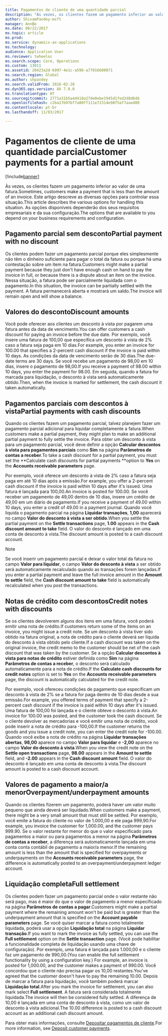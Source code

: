 ```yaml
---
title: Pagamentos de cliente de uma quantidade parcial
description: "Às vezes, os clientes fazem um pagamento inferior ao valor de uma fatura. Este artigo descreve as diversas opções para controlar essa situação. As opções disponíveis dependerão dos seus requisitos empresariais e da sua configuração."
author: ShivamPandey-msft
manager: AnnBe
ms.date: 08/22/2017
ms.topic: article
ms.prod: 
ms.service: dynamics-ax-applications
ms.technology: 
audience: Application User
ms.reviewer: twheeloc
ms.search.scope: Core, Operations
ms.custom: 13011
ms.assetid: 20423a2d-6997-4e1c-a596-a77016600071
ms.search.region: Global
ms.author: shpandey
ms.search.validFrom: 2016-02-28
ms.dyn365.ops.version: AX 7.0.0
ms.translationtype: HT
ms.sourcegitcommit: 2771a31b5a4d418a27de0ebe1945d1fed2d8d6d6
ms.openlocfilehash: c2ba17b97bf7a00ff111e72314e98f5af7aaed80
ms.contentlocale: pt-br
ms.lasthandoff: 11/03/2017

---
```


# <a name="customer-payments-for-a-partial-amount"></a><span data-ttu-id="fdba4-105">Pagamentos de cliente de uma quantidade parcial</span><span class="sxs-lookup"><span data-stu-id="fdba4-105">Customer payments for a partial amount</span></span>

[!include[banner](../includes/banner.md)]


<span data-ttu-id="fdba4-106">Às vezes, os clientes fazem um pagamento inferior ao valor de uma fatura.</span><span class="sxs-lookup"><span data-stu-id="fdba4-106">Sometimes, customers make a payment that is less than the amount of an invoice.</span></span> <span data-ttu-id="fdba4-107">Este artigo descreve as diversas opções para controlar essa situação.</span><span class="sxs-lookup"><span data-stu-id="fdba4-107">This article describes the various options for handling this situation.</span></span> <span data-ttu-id="fdba4-108">As opções disponíveis dependerão dos seus requisitos empresariais e da sua configuração.</span><span class="sxs-lookup"><span data-stu-id="fdba4-108">The options that are available to you depend on your business requirements and configuration.</span></span>

<a name="partial-payment-with-no-discount"></a><span data-ttu-id="fdba4-109">Pagamento parcial sem desconto</span><span class="sxs-lookup"><span data-stu-id="fdba4-109">Partial payment with no discount</span></span>
--------------------------------

<span data-ttu-id="fdba4-110">Os clientes podem fazer um pagamento parcial porque eles simplesmente não têm o dinheiro suficiente para pagar o total da fatura ou porque há uma contestação sobre um item na fatura.</span><span class="sxs-lookup"><span data-stu-id="fdba4-110">Customers might make a partial payment because they just don't have enough cash on hand to pay the invoice in full, or because there is a dispute about an item on the invoice.</span></span> <span data-ttu-id="fdba4-111">Nessa situação, a fatura pode ser parcialmente liquidada com o pagamento.</span><span class="sxs-lookup"><span data-stu-id="fdba4-111">In this situation, the invoice can be partially settled with the payment.</span></span> <span data-ttu-id="fdba4-112">A fatura permanecerá aberta e mostrará um saldo.</span><span class="sxs-lookup"><span data-stu-id="fdba4-112">The invoice will remain open and will show a balance.</span></span>

## <a name="discount-amounts"></a><span data-ttu-id="fdba4-113">Valores do desconto</span><span class="sxs-lookup"><span data-stu-id="fdba4-113">Discount amounts</span></span>
<span data-ttu-id="fdba4-114">Você pode oferecer aos clientes um desconto à vista por pagarem uma fatura antes da data de vencimento.</span><span class="sxs-lookup"><span data-stu-id="fdba4-114">You can offer customers a cash discount for paying an invoice before the due date.</span></span> <span data-ttu-id="fdba4-115">Por exemplo, você insere uma fatura de 100,00 que especifica um desconto à vista de 2% caso a fatura seja paga em 10 dias.</span><span class="sxs-lookup"><span data-stu-id="fdba4-115">For example, you enter an invoice for 100.00 that specifies a 2-percent cash discount if the invoice is paid within 10 days.</span></span> <span data-ttu-id="fdba4-116">As condições da data de vencimento serão de 30 dias.</span><span class="sxs-lookup"><span data-stu-id="fdba4-116">The due-date terms are 30 days.</span></span> <span data-ttu-id="fdba4-117">Se você recebe um pagamento de 98,00 em 10 dias, insere o pagamento de 98,00.</span><span class="sxs-lookup"><span data-stu-id="fdba4-117">If you receive a payment of 98.00 within 10 days, you enter the payment for 98.00.</span></span> <span data-ttu-id="fdba4-118">Em seguida, quando a fatura for marcada para liquidação, o desconto à vista será automaticamente obtido.</span><span class="sxs-lookup"><span data-stu-id="fdba4-118">Then, when the invoice is marked for settlement, the cash discount it taken automatically.</span></span>

## <a name="partial-payments-with-cash-discounts"></a><span data-ttu-id="fdba4-119">Pagamentos parciais com descontos à vista</span><span class="sxs-lookup"><span data-stu-id="fdba4-119">Partial payments with cash discounts</span></span>
<span data-ttu-id="fdba4-120">Quando os clientes fazem um pagamento parcial, talvez planejem fazer um pagamento parcial adicional para liquidar completamente a fatura.</span><span class="sxs-lookup"><span data-stu-id="fdba4-120">When customers make a partial payment, they might plan to make an additional partial payment to fully settle the invoice.</span></span> <span data-ttu-id="fdba4-121">Para obter um desconto à vista para um pagamento parcial, você deve definir a opção **Calcular descontos à vista para pagamentos parciais** como **Sim** na página **Parâmetros de contas a receber**.</span><span class="sxs-lookup"><span data-stu-id="fdba4-121">To take a cash discount for a partial payment, you must set the **Calculate cash discounts for partial payments **option to **Yes** on the **Accounts receivable parameters** page.</span></span> 

<span data-ttu-id="fdba4-122">Por exemplo, você oferece um desconto à vista de 2% caso a fatura seja paga em até 10 dias após a emissão.</span><span class="sxs-lookup"><span data-stu-id="fdba4-122">For example, you offer a 2-percent cash discount if the invoice is paid within 10 days after it's issued.</span></span> <span data-ttu-id="fdba4-123">Uma fatura é lançada para 100,00.</span><span class="sxs-lookup"><span data-stu-id="fdba4-123">An invoice is posted for 100.00.</span></span> <span data-ttu-id="fdba4-124">Se você receber um pagamento de 49,00 dentro de 10 dias, insere um crédito de 49,00 em um diário de pagamento.</span><span class="sxs-lookup"><span data-stu-id="fdba4-124">If you receive a payment of 49.00 within 10 days, you enter a credit of 49.00 in a payment journal.</span></span> <span data-ttu-id="fdba4-125">Quando você liquida o pagamento parcial na página **Liquidar transações**, **1,00** aparecerá no campo **Valor do desconto à vista a ser obtido**.</span><span class="sxs-lookup"><span data-stu-id="fdba4-125">When you settle the partial payment on the **Settle transactions** page, **1.00** appears in the **Cash discount amount to take** field.</span></span> <span data-ttu-id="fdba4-126">O valor do desconto é lançado em uma conta de desconto à vista.</span><span class="sxs-lookup"><span data-stu-id="fdba4-126">The discount amount is posted to a cash discount account.</span></span> 

> [!NOTE] 
> <span data-ttu-id="fdba4-127">Se você inserir um pagamento parcial e deixar o valor total da fatura no campo **Valor para liquidar**, o campo **Valor do desconto à vista** a ser obtido será automaticamente recalculado quando as transações forem lançadas.</span><span class="sxs-lookup"><span data-stu-id="fdba4-127">If you enter a partial payment and leave the full invoice amount in the **Amount to settle** field, the **Cash discount amount to take** field is automatically recalculated when you post the transactions.</span></span>

## <a name="credit-notes-with-discounts"></a><span data-ttu-id="fdba4-128">Notas de crédito com descontos</span><span class="sxs-lookup"><span data-stu-id="fdba4-128">Credit notes with discounts</span></span>
<span data-ttu-id="fdba4-129">Se os clientes devolverem alguns dos itens em uma fatura, você poderá emitir uma nota de crédito.</span><span class="sxs-lookup"><span data-stu-id="fdba4-129">If customers return some of the items on an invoice, you might issue a credit note.</span></span> <span data-ttu-id="fdba4-130">Se um desconto à vista tiver sido obtido na fatura original, a nota de crédito para o cliente deverá ser líquida do desconto à vista obtido pelo cliente.</span><span class="sxs-lookup"><span data-stu-id="fdba4-130">If a cash discount was taken on the original invoice, the credit memo to the customer should be net of the cash discount that was taken by the customer.</span></span> <span data-ttu-id="fdba4-131">Se a opção **Calcular descontos à vista para notas de crédito** estiver definida como **Sim** na página **Parâmetros de contas a receber**, o desconto será calculado automaticamente para a nota de crédito.</span><span class="sxs-lookup"><span data-stu-id="fdba4-131">If the **Calculate cash discounts for credit notes** option is set to **Yes** on the **Accounts receivable parameters** page, the discount is automatically calculated for the credit note.</span></span> 

<span data-ttu-id="fdba4-132">Por exemplo, você ofereceu condições de pagamento que especificam um desconto à vista de 2% se a fatura for paga dentro de 10 dias desde a sua emissão.</span><span class="sxs-lookup"><span data-stu-id="fdba4-132">For example, you offered terms of payment that specify a 2-percent cash discount if the invoice is paid within 10 days after it's issued.</span></span> <span data-ttu-id="fdba4-133">Uma fatura de 100,00 foi lançada e o cliente obteve o desconto à vista.</span><span class="sxs-lookup"><span data-stu-id="fdba4-133">An invoice for 100.00 was posted, and the customer took the cash discount.</span></span> <span data-ttu-id="fdba4-134">Se o cliente devolver as mercadorias e você emitir uma nota de crédito, você pode inserir a nota de crédito para -100,00.</span><span class="sxs-lookup"><span data-stu-id="fdba4-134">If the customer returns the goods and you issue a credit note, you can enter the credit note for -100.00.</span></span> <span data-ttu-id="fdba4-135">Quando você exibe a nota de crédito na página **Liquidar transações abertas**, **98,00** aparece no campo **Valor para liquidar** e **-2,00** aparece no campo **Valor do desconto à vista**.</span><span class="sxs-lookup"><span data-stu-id="fdba4-135">When you view the credit note on the **Settle open transactions** page, **98.00** appears in the **Amount to settle** field, and **-2.00** appears in the **Cash discount amount** field.</span></span> <span data-ttu-id="fdba4-136">O valor do desconto é lançado em uma conta de desconto à vista.</span><span class="sxs-lookup"><span data-stu-id="fdba4-136">The discount amount is posted to a cash discount account.</span></span>

## <a name="overpaymentunderpayment-amounts"></a><span data-ttu-id="fdba4-137">Valores de pagamento a maior/a menor</span><span class="sxs-lookup"><span data-stu-id="fdba4-137">Overpayment/underpayment amounts</span></span>
<span data-ttu-id="fdba4-138">Quando os clientes fizerem um pagamento, poderá haver um valor muito pequeno que ainda deverá ser liquidado.</span><span class="sxs-lookup"><span data-stu-id="fdba4-138">When customers make a payment, there might be a very small amount that must still be settled.</span></span> <span data-ttu-id="fdba4-139">Por exemplo, você emite a fatura do cliente no valor de 1.000,00 e ele paga 999,90.</span><span class="sxs-lookup"><span data-stu-id="fdba4-139">For example, you invoice the customer for 1,000.00, and the customer pays 999.90.</span></span> <span data-ttu-id="fdba4-140">Se o valor restante for menor do que o valor especificado para pagamentos a maior ou para pagamentos a menor na página **Parâmetros de contas a receber**, a diferença será automaticamente lançada em uma conta conta contábil de pagamento a maior/a menor.</span><span class="sxs-lookup"><span data-stu-id="fdba4-140">If the remaining amount is less than the amount that is specified for overpayments or underpayments on the **Accounts receivable parameters** page, the difference is automatically posted to an overpayment/underpayment ledger account.</span></span>

## <a name="full-settlement"></a><span data-ttu-id="fdba4-141">Liquidação completa</span><span class="sxs-lookup"><span data-stu-id="fdba4-141">Full settlement</span></span>
<span data-ttu-id="fdba4-142">Os clientes podem fazer um pagamento parcial onde o valor restante não será pago, mas é maior do que o valor de pagamento a menor especificado na página **Parâmetros de contas a pagar**.</span><span class="sxs-lookup"><span data-stu-id="fdba4-142">Customers might make a partial payment where the remaining amount won't be paid but is greater than the underpayment amount that is specified on the **Account payable parameters** page.</span></span> <span data-ttu-id="fdba4-143">Se você quiser marcar a fatura como totalmente liquidada, poderá usar a opção **Liquidação total** na página **Liquidar transação**.</span><span class="sxs-lookup"><span data-stu-id="fdba4-143">If you want to mark the invoice as fully settled, you can use the **Full settlement** option on the **Settle transaction** page.</span></span> <span data-ttu-id="fdba4-144">(Você pode habilitar a funcionalidade completa de liquidação usando uma chave de configuração). Por exemplo, uma fatura é lançada para 1.000,00 e o cliente faz um pagamento de 990,00.</span><span class="sxs-lookup"><span data-stu-id="fdba4-144">(You can enable the full settlement functionality by using a configuration key.) For example, an invoice is posted for 1,000.00, and the customer makes a payment of 990.00.</span></span> <span data-ttu-id="fdba4-145">Você concordou que o cliente não precisa pagar os 10,00 restantes.</span><span class="sxs-lookup"><span data-stu-id="fdba4-145">You've agreed that the customer doesn't have to pay the remaining 10.00.</span></span> <span data-ttu-id="fdba4-146">Depois de marcar a fatura para liquidação, você também poderá marcar **Liquidação total**.</span><span class="sxs-lookup"><span data-stu-id="fdba4-146">After you mark the invoice for settlement, you can also mark select **Full settlement**.</span></span> <span data-ttu-id="fdba4-147">A fatura será considerada totalmente liquidada.</span><span class="sxs-lookup"><span data-stu-id="fdba4-147">The invoice will then be considered fully settled.</span></span> <span data-ttu-id="fdba4-148">A diferença de 10,00 é lançada em uma conta de desconto à vista, como um valor de desconto à vista adicional.</span><span class="sxs-lookup"><span data-stu-id="fdba4-148">The 10.00 difference is posted to a cash discount account as an additional cash discount amount.</span></span>


<span data-ttu-id="fdba4-149">Para obter mais informações, consulte [Depositar pagamentos de cliente](tasks/deposit-customer-payments.md).</span><span class="sxs-lookup"><span data-stu-id="fdba4-149">For more information, see [Deposit customer payments](tasks/deposit-customer-payments.md).</span></span>

